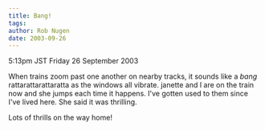 ```yaml
---
title: Bang!
tags: 
author: Rob Nugen
date: 2003-09-26
---
```


<p class=date>5:13pm JST Friday 26 September 2003</p>

<p>When trains zoom past one another on nearby tracks, it sounds like
a <em>bang</em> rattarattarattaratta as the windows all vibrate.
janette and I are on the train now and she jumps each time it happens.
I've gotten used to them since I've lived here.  She said it was
thrilling.</p>

<p>Lots of thrills on the way home!</p>

